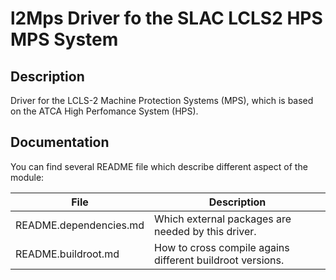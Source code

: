 # l2Mps Driver fo the SLAC LCLS2 HPS MPS System

## Description

Driver for the LCLS-2 Machine Protection Systems (MPS), which is based on the ATCA High Perfomance System (HPS).

## Documentation

You can find several README file which describe different aspect of the module:

File                          | Description
------------------------------|---------------
README.dependencies.md        | Which external packages are needed by this driver.
README.buildroot.md           | How to cross compile agains different buildroot versions.
